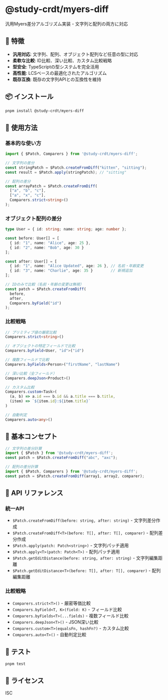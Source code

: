 # @study-crdt/myers-diff

汎用Myers差分アルゴリズム実装 - 文字列と配列の両方に対応

## 🚀 特徴

- **汎用対応**: 文字列、配列、オブジェクト配列など任意の型に対応
- **柔軟な比較**: ID比較、深い比較、カスタム比較戦略
- **型安全**: TypeScriptの型システムを完全活用
- **高性能**: LCSベースの最適化されたアルゴリズム
- **既存互換**: 既存の文字列APIとの互換性を維持

## 📦 インストール

```bash
pnpm install @study-crdt/myers-diff
```

## 🔧 使用方法

### 基本的な使い方

```typescript
import { $Patch, Comparers } from '@study-crdt/myers-diff';

// 文字列の差分
const stringPatch = $Patch.createFromDiff("kitten", "sitting");
const result = $Patch.apply(stringPatch); // "sitting"

// 配列の差分
const arrayPatch = $Patch.createFromDiff(
  ["a", "b", "c"],
  ["a", "x", "c"], 
  Comparers.strict<string>()
);
```

### オブジェクト配列の差分

```typescript
type User = { id: string; name: string; age: number };

const before: User[] = [
  { id: "1", name: "Alice", age: 25 },
  { id: "2", name: "Bob", age: 30 }
];

const after: User[] = [
  { id: "1", name: "Alice Updated", age: 26 }, // 名前・年齢変更
  { id: "3", name: "Charlie", age: 35 }        // 新規追加
];

// IDのみで比較（名前・年齢の変更は無視）
const patch = $Patch.createFromDiff(
  before, 
  after, 
  Comparers.byField("id")
);
```

### 比較戦略

```typescript
// プリミティブ値の厳密比較
Comparers.strict<string>()

// オブジェクトの特定フィールドで比較
Comparers.byField<User, "id">("id")

// 複数フィールドで比較
Comparers.byFields<Person>("firstName", "lastName")

// 深い比較（全フィールド）
Comparers.deepJson<Product>()

// カスタム比較
Comparers.custom<Task>(
  (a, b) => a.id === b.id && a.title === b.title,
  (item) => `${item.id}:${item.title}`
)

// 自動判定
Comparers.auto<any>()
```

## 🚀 基本コンセプト

```typescript
// 文字列の差分計算
import { $Patch } from '@study-crdt/myers-diff';
const patch = $Patch.createFromDiff("abc", "axc");

// 配列の差分計算
import { $Patch, Comparers } from '@study-crdt/myers-diff';
const patch = $Patch.createFromDiff(array1, array2, comparer);
```

## 📖 API リファレンス

### 統一API

- `$Patch.createFromDiff(before: string, after: string)` - 文字列差分作成
- `$Patch.createFromDiff<T>(before: T[], after: T[], comparer)` - 配列差分作成
- `$Patch.apply(patch: Patch<string>)` - 文字列パッチ適用
- `$Patch.apply<T>(patch: Patch<T>)` - 配列パッチ適用
- `$Patch.getEditDistance(before: string, after: string)` - 文字列編集距離
- `$Patch.getEditDistance<T>(before: T[], after: T[], comparer)` - 配列編集距離

### 比較戦略

- `Comparers.strict<T>()` - 厳密等価比較
- `Comparers.byField<T, K>(field: K)` - フィールド比較
- `Comparers.byFields<T>(...fields)` - 複数フィールド比較
- `Comparers.deepJson<T>()` - JSON深い比較
- `Comparers.custom<T>(equalsFn, hashFn?)` - カスタム比較
- `Comparers.auto<T>()` - 自動判定比較

## 🧪 テスト

```bash
pnpm test
```

## 📄 ライセンス

ISC